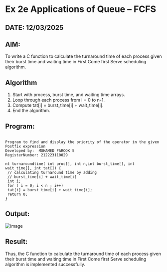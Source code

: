 # Ex 2e Applications of Queue – FCFS
## DATE: 12/03/2025
## AIM:
To write a C function to calculate the turnaround time of each process given their burst time and waiting time in First Come first Serve scheduling algorithm.
## Algorithm
1. Start with process, burst time, and waiting time arrays.
2. Loop through each process from i = 0 to n-1.
3. Compute tat[i] = burst_time[i] + wait_time[i].
4. End the algorithm.

## Program:
```

Program to find and display the priority of the operator in the given Postfix expression
Developed by:  MOHAMED FAROOK S
RegisterNumber: 212223110029

nt turnaroundtime( int proc[], int n,int burst_time[], int wait_time[], int tat[]) {
 // calculating turnaround time by adding
 // burst_time[i] + wait_time[i]
 int i;
 for ( i = 0; i < n ; i++)
 tat[i] = burst_time[i] + wait_time[i];
 return 0;
}

```

## Output:
![image](https://github.com/user-attachments/assets/97e80ab3-d3d1-4826-bb8e-755a859b0773)



## Result:
Thus, the C function to calculate the turnaround time of each process given their burst time and waiting time in First Come first Serve scheduling algorithm is implemented successfully.
